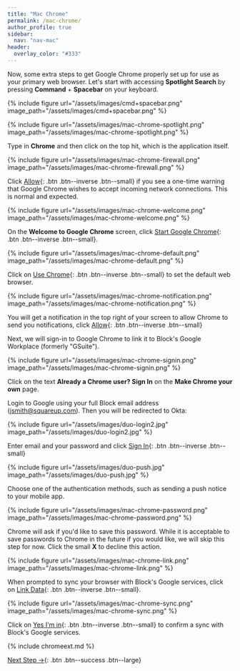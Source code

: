 ```yaml
---
title: "Mac Chrome"
permalink: /mac-chrome/
author_profile: true
sidebar:
  nav: "nav-mac"
header:
  overlay_color: "#333"
---
```


Now, some extra steps to get Google Chrome properly set up for use as your primary web browser. Let's start with accessing __Spotlight Search__ by pressing __Command__ + __Spacebar__ on your keyboard.

{% include figure url="/assets/images/cmd+spacebar.png" image_path="/assets/images/cmd+spacebar.png" %}

{% include figure url="/assets/images/mac-chrome-spotlight.png" image_path="/assets/images/mac-chrome-spotlight.png" %}

Type in __Chrome__ and then click on the top hit, which is the application itself.

{% include figure url="/assets/images/mac-chrome-firewall.png" image_path="/assets/images/mac-chrome-firewall.png" %}

Click [Allow](){: .btn .btn--inverse .btn--small} if you see a one-time warning that Google Chrome wishes to accept incoming network connections. This is normal and expected.

{% include figure url="/assets/images/mac-chrome-welcome.png" image_path="/assets/images/mac-chrome-welcome.png"  %}

On the __Welcome to Google Chrome__ screen, click [Start Google Chrome](){: .btn .btn--inverse .btn--small}.

{% include figure url="/assets/images/mac-chrome-default.png" image_path="/assets/images/mac-chrome-default.png"  %}

Click on [Use Chrome](){: .btn .btn--inverse .btn--small} to set the default web browser.

{% include figure url="/assets/images/mac-chrome-notification.png" image_path="/assets/images/mac-chrome-notification.png"  %}

You will get a notification in the top right of your screen to allow Chrome to send you notifications, click [Allow](){: .btn .btn--inverse .btn--small}

Next, we will sign-in to Google Chrome to link it to Block's Google Workplace (formerly "GSuite").

{% include figure url="/assets/images/mac-chrome-signin.png" image_path="/assets/images/mac-chrome-signin.png"  %}

Click on the text __Already a Chrome user? Sign In__ on the __Make Chrome your own__ page.

Login to Google using your full Block email address (jsmith@squareup.com). Then you will be redirected to Okta:

{% include figure url="/assets/images/duo-login2.jpg" image_path="/assets/images/duo-login2.jpg" %}

Enter email and your password and click [Sign In](){: .btn .btn--inverse .btn--small}

{% include figure url="/assets/images/duo-push.jpg" image_path="/assets/images/duo-push.jpg"  %}

Choose one of the authentication methods, such as sending a push notice to your mobile app.

{% include figure url="/assets/images/mac-chrome-password.png" image_path="/assets/images/mac-chrome-password.png"  %}

Chrome will ask if you'd like to save this password. While it is acceptable to save passwords to Chrome in the future if you would like, we will skip this step for now. Click the small __X__ to decline this action.

{% include figure url="/assets/images/mac-chrome-link.png" image_path="/assets/images/mac-chrome-link.png"  %}

When prompted to sync your browser with Block's Google services, click on [Link Data](){: .btn .btn--inverse .btn--small}.

{% include figure url="/assets/images/mac-chrome-sync.png" image_path="/assets/images/mac-chrome-sync.png"  %}

Click on [Yes I'm in](){: .btn .btn--inverse .btn--small} to confirm a sync with Block's Google services.

{% include chromeext.md %}

[Next Step &rarr;](/mac-go/){: .btn .btn--success .btn--large}
